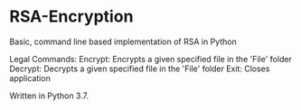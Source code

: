 # RSA-Encryption
Basic, command line based implementation of RSA in Python

Legal Commands:
  Encrypt: Encrypts a given specified file in the 'File' folder
  Decrypt: Decrypts a given specified file in the 'File' folder
  Exit: Closes application
  
Written in Python 3.7. 

